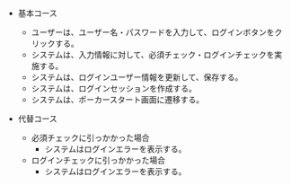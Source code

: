 - 基本コース
	- ユーザーは、ユーザー名・パスワードを入力して、ログインボタンをクリックする。
	- システムは、入力情報に対して、必須チェック・ログインチェックを実施する。
	- システムは、ログインユーザー情報を更新して、保存する。
	- システムは、ログインセッションを作成する。
	- システムは、ポーカースタート画面に遷移する。

- 代替コース
  - 必須チェックに引っかかった場合
    - システムはログインエラーを表示する。
  - ログインチェックに引っかかった場合
    - システムはログインエラーを表示する。
